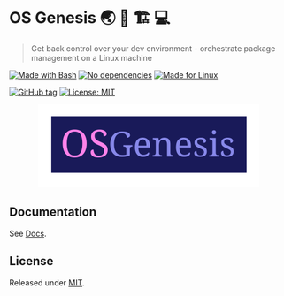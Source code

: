 # OS Genesis 🌏 🧬 🏗 💻
> Get back control over your dev environment - orchestrate package management on a Linux machine

[![Made with Bash](https://img.shields.io/badge/Made_with-Bash-blue.svg)](https://www.gnu.org/software/bash/)
[![No dependencies](https://img.shields.io/badge/dependencies-0-blue.svg)](https://www.gnu.org/software/bash/)
[![Made for Linux](https://img.shields.io/badge/Made_for-Linux_🐧-blue.svg)](https://www.linux.org/)

[![GitHub tag](https://img.shields.io/github/tag/MichaelCurrin/os-genesis)](https://github.com/MichaelCurrin/os-genesis/tags/)
[![License: MIT](https://img.shields.io/badge/License-MIT-blue)](#license)

<p align="center">
    <a href="https://michaelcurrin.github.io/os-genesis/">
        <img src="/docs/logo.svg" height="150px">
    </a>
</p>


## Documentation

See [Docs](/docs/index.md).



## License

Released under [MIT](/LICENSE).
